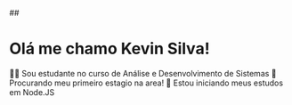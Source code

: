 ##<h1> Olá me chamo Kevin Silva!</h1>

👨‍🎓 Sou estudante no curso de Análise e Desenvolvimento de Sistemas
🔭 Procurando meu primeiro estagio na area!
🌱 Estou iniciando meus estudos em Node.JS

